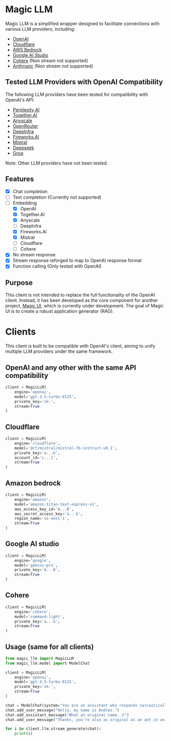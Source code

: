 # Magic LLM

Magic LLM is a simplified wrapper designed to facilitate connections with various LLM providers, including:

- [OpenAI](https://platform.openai.com/docs/api-reference)
- [Cloudflare](https://developers.cloudflare.com/workers-ai/models/text-generation/#responses)
- [AWS Bedrock](https://aws.amazon.com/bedrock/)
- [Google AI Studio](https://ai.google.dev/tutorials/rest_quickstart)
- [Cohere](https://docs.cohere.com/reference/chat) (Non stream not supported)
- [Anthropic](https://docs.anthropic.com/claude/reference/getting-started-with-the-api) (Non stream not supported)

## Tested LLM Providers with OpenAI Compatibility

The following LLM providers have been tested for compatibility with OpenAI's API:

- [Perplexity AI](https://docs.perplexity.ai/reference/post_chat_completions)
- [Together.AI](https://docs.together.ai/docs/openai-api-compatibility)
- [Anyscale](https://docs.endpoints.anyscale.com/examples/work-with-openai)
- [OpenRouter](https://openrouter.ai/docs#requests)
- [DeepInfra](https://deepinfra.com/docs/advanced/openai_api)
- [Fireworks.AI](https://readme.fireworks.ai/reference/createchatcompletion)
- [Mistral](https://docs.mistral.ai/api/#operation/createChatCompletion)
- [Deepseek](https://platform.deepseek.com/docs)
- [Groq](https://console.groq.com/docs/openai)

Note: Other LLM providers have not been tested.

## Features

- [x] Chat completion
- [ ] Text completion (Currently not supported)
- [ ] Embedding
  - [x] OpenAI
  - [x] Together.AI
  - [x] Anyscale
  - [ ] DeepInfra
  - [x] Fireworks.AI
  - [x] Mistral
  - [ ] Cloudflare
  - [ ] Cohere
- [x] No stream response
- [x] Stream response reforged to map to OpenAI response format
- [x] Function calling (Only tested with OpenAI)

## Purpose

This client is not intended to replace the full functionality of the OpenAI client. Instead, it has been developed as the core component for another project, [Magic UI](https://magic-ui.arz.ai/), which is currently under development. The goal of Magic UI is to create a robust application generator (RAG).

# Clients

This client is built to be compatible with OpenAI's client, aiming to unify multiple LLM providers under the same framework.

## OpenAI and any other with the same API compatibility

```python
client = MagicLLM(
    engine='openai',
    model='gpt-3.5-turbo-0125',
    private_key='sk-',
    stream=True
)
```

## Cloudflare

```python
client = MagicLLM(
    engine='cloudflare',
    model='@cf/mistral/mistral-7b-instruct-v0.1',
    private_key='a...b',
    account_id='c...1',
    stream=True
)
```

## Amazon bedrock

```python
client = MagicLLM(
    engine='amazon',
    model='amazon.titan-text-express-v1',
    aws_access_key_id='A...B',
    aws_secret_access_key='a...b',
    region_name='us-east-1',
    stream=True
)
```

## Google AI studio

```python
client = MagicLLM(
    engine='google',
    model='gemini-pro',
    private_key='A...B',
    stream=True
)
```

## Cohere

```python
client = MagicLLM(
    engine='cohere',
    model='command-light',
    private_key='a...b',
    stream=True
)
```

## Usage (same for all clients)

```python
from magic_llm import MagicLLM
from magic_llm.model import ModelChat

client = MagicLLM(
    engine='openai',
    model='gpt-3.5-turbo-0125',
    private_key='sk-',
    stream=True
)

chat = ModelChat(system="You are an assistant who responds sarcastically.")
chat.add_user_message("Hello, my name is Andres.")
chat.add_assistant_message("What an original name. 🙄")
chat.add_user_message("Thanks, you're also as original as an ant in an anthill.")

for i in client.llm.stream_generate(chat):
    print(i)
```